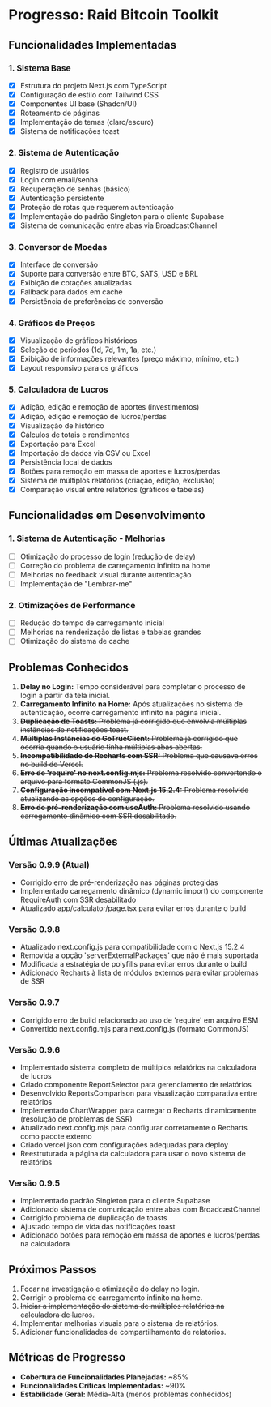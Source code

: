 # Progresso: Raid Bitcoin Toolkit

## Funcionalidades Implementadas

### 1. Sistema Base
- [x] Estrutura do projeto Next.js com TypeScript
- [x] Configuração de estilo com Tailwind CSS
- [x] Componentes UI base (Shadcn/UI)
- [x] Roteamento de páginas
- [x] Implementação de temas (claro/escuro)
- [x] Sistema de notificações toast

### 2. Sistema de Autenticação
- [x] Registro de usuários
- [x] Login com email/senha
- [x] Recuperação de senhas (básico)
- [x] Autenticação persistente
- [x] Proteção de rotas que requerem autenticação
- [x] Implementação do padrão Singleton para o cliente Supabase
- [x] Sistema de comunicação entre abas via BroadcastChannel

### 3. Conversor de Moedas
- [x] Interface de conversão
- [x] Suporte para conversão entre BTC, SATS, USD e BRL
- [x] Exibição de cotações atualizadas
- [x] Fallback para dados em cache
- [x] Persistência de preferências de conversão

### 4. Gráficos de Preços
- [x] Visualização de gráficos históricos
- [x] Seleção de períodos (1d, 7d, 1m, 1a, etc.)
- [x] Exibição de informações relevantes (preço máximo, mínimo, etc.)
- [x] Layout responsivo para os gráficos

### 5. Calculadora de Lucros
- [x] Adição, edição e remoção de aportes (investimentos)
- [x] Adição, edição e remoção de lucros/perdas
- [x] Visualização de histórico
- [x] Cálculos de totais e rendimentos
- [x] Exportação para Excel
- [x] Importação de dados via CSV ou Excel
- [x] Persistência local de dados
- [x] Botões para remoção em massa de aportes e lucros/perdas
- [x] Sistema de múltiplos relatórios (criação, edição, exclusão)
- [x] Comparação visual entre relatórios (gráficos e tabelas)

## Funcionalidades em Desenvolvimento

### 1. Sistema de Autenticação - Melhorias
- [ ] Otimização do processo de login (redução de delay)
- [ ] Correção do problema de carregamento infinito na home
- [ ] Melhorias no feedback visual durante autenticação
- [ ] Implementação de "Lembrar-me"

### 2. Otimizações de Performance
- [ ] Redução do tempo de carregamento inicial
- [ ] Melhorias na renderização de listas e tabelas grandes
- [ ] Otimização do sistema de cache

## Problemas Conhecidos

1. **Delay no Login:** Tempo considerável para completar o processo de login a partir da tela inicial.
2. **Carregamento Infinito na Home:** Após atualizações no sistema de autenticação, ocorre carregamento infinito na página inicial.
3. ~~**Duplicação de Toasts:** Problema já corrigido que envolvia múltiplas instâncias de notificações toast.~~
4. ~~**Múltiplas Instâncias do GoTrueClient:** Problema já corrigido que ocorria quando o usuário tinha múltiplas abas abertas.~~
5. ~~**Incompatibilidade do Recharts com SSR:** Problema que causava erros no build do Vercel.~~
6. ~~**Erro de 'require' no next.config.mjs:** Problema resolvido convertendo o arquivo para formato CommonJS (.js).~~
7. ~~**Configuração incompatível com Next.js 15.2.4:** Problema resolvido atualizando as opções de configuração.~~
8. ~~**Erro de pré-renderização com useAuth:** Problema resolvido usando carregamento dinâmico com SSR desabilitado.~~

## Últimas Atualizações

### Versão 0.9.9 (Atual)
- Corrigido erro de pré-renderização nas páginas protegidas
- Implementado carregamento dinâmico (dynamic import) do componente RequireAuth com SSR desabilitado
- Atualizado app/calculator/page.tsx para evitar erros durante o build

### Versão 0.9.8
- Atualizado next.config.js para compatibilidade com o Next.js 15.2.4
- Removida a opção 'serverExternalPackages' que não é mais suportada
- Modificada a estratégia de polyfills para evitar erros durante o build
- Adicionado Recharts à lista de módulos externos para evitar problemas de SSR

### Versão 0.9.7
- Corrigido erro de build relacionado ao uso de 'require' em arquivo ESM
- Convertido next.config.mjs para next.config.js (formato CommonJS)

### Versão 0.9.6
- Implementado sistema completo de múltiplos relatórios na calculadora de lucros
- Criado componente ReportSelector para gerenciamento de relatórios
- Desenvolvido ReportsComparison para visualização comparativa entre relatórios
- Implementado ChartWrapper para carregar o Recharts dinamicamente (resolução de problemas de SSR)
- Atualizado next.config.mjs para configurar corretamente o Recharts como pacote externo
- Criado vercel.json com configurações adequadas para deploy
- Reestruturada a página da calculadora para usar o novo sistema de relatórios

### Versão 0.9.5
- Implementado padrão Singleton para o cliente Supabase
- Adicionado sistema de comunicação entre abas com BroadcastChannel
- Corrigido problema de duplicação de toasts
- Ajustado tempo de vida das notificações toast
- Adicionado botões para remoção em massa de aportes e lucros/perdas na calculadora

## Próximos Passos

1. Focar na investigação e otimização do delay no login.
2. Corrigir o problema de carregamento infinito na home.
3. ~~Iniciar a implementação do sistema de múltiplos relatórios na calculadora de lucros.~~
4. Implementar melhorias visuais para o sistema de relatórios.
5. Adicionar funcionalidades de compartilhamento de relatórios.

## Métricas de Progresso

- **Cobertura de Funcionalidades Planejadas:** ~85%
- **Funcionalidades Críticas Implementadas:** ~90%
- **Estabilidade Geral:** Média-Alta (menos problemas conhecidos) 